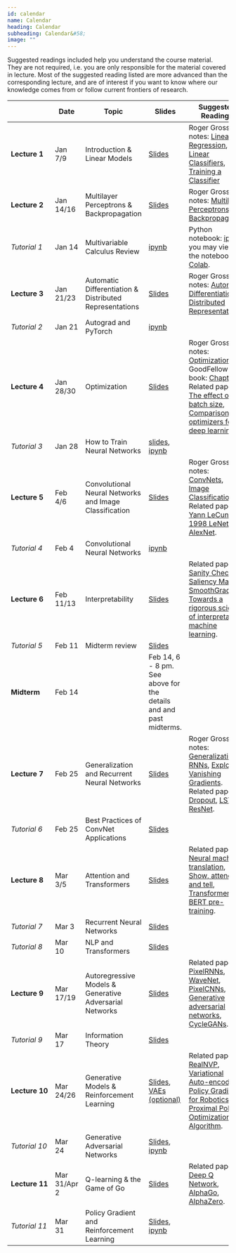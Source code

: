 ```yaml
---
id: calendar
name: Calendar
heading: Calendar
subheading: Calendar&#58;
image: ""
---
```


Suggested readings included help you understand the course material. They are not required, i.e. you are only responsible for the material covered in lecture. Most of the suggested reading listed are more advanced than the corresponding lecture, and are of interest if you want to know where our knowledge comes from or follow current frontiers of research.

|       | Date    | Topic                  | Slides  | Suggested Readings 
|-------|----|------------------------|---------|------------------------------------------
| **Lecture&nbsp;1**| Jan 7/9    | Introduction & Linear Models | [Slides](/assets/slides/lec01.pdf)  | Roger Grosse's notes: [Linear Regression](/assets/readings/L01a.pdf), [Linear Classifiers](/assets/readings/L01b.pdf), [Training a Classifier](/assets/readings/L01c.pdf)
| **Lecture&nbsp;2**| Jan 14/16  | Multilayer Perceptrons & Backpropagation |  [Slides](/assets/slides/lec02.pdf)  | Roger Grosse's notes: [Multilayer Perceptrons](/assets/readings/L02a.pdf), [Backpropagation](/assets/readings/L02b.pdf)
| *Tutorial&nbsp;1* | Jan 14  | Multivariable Calculus Review  | [ipynb](/assets/tutorials/calc_intro_corrections.ipynb)  | Python notebook: [ipynb](/assets/tutorials/calc_intro_corrections.ipynb), you may view the notebook via [Colab](https://colab.research.google.com/).
| **Lecture&nbsp;3**| Jan 21/23  | Automatic Differentiation & Distributed Representations |  [Slides](/assets/slides/lec03.pdf)  | Roger Grosse's notes: [Automatic Differentiation](/assets/readings/L03a.pdf), [Distributed Representations](/assets/readings/L03b.pdf)
| *Tutorial&nbsp;2* | Jan 21  | Autograd and PyTorch  | [ipynb](/assets/tutorials/autograd_tutorial.ipynb)  | 
| **Lecture&nbsp;4**| Jan 28/30  | Optimization |  [Slides](/assets/slides/lec04.pdf)  | Roger Grosse's notes: [Optimization](/assets/readings/L04.pdf). Ian GoodFellow's book: [Chapter 8](https://www.deeplearningbook.org/contents/optimization.html). Related papers: [The effect of batch size](http://www.jmlr.org/papers/volume20/18-789/18-789.pdf), [Comparison of optimizers for deep learning](https://arxiv.org/pdf/1910.05446.pdf).
| *Tutorial&nbsp;3* | Jan 28  | How to Train Neural Networks  | [slides](https://docs.google.com/presentation/d/1IFiD7w_vhvDIxOww8x8t_dSwRfTJ9n8vowfjkf_O-Sc/edit#slide=id.p), [ipynb](https://colab.research.google.com/drive/1FOtRNZNXjZPbocvvSbYbb-R0EySYy9EM)  | 
| **Lecture&nbsp;5** | Feb 4/6  | Convolutional Neural Networks and Image Classification  | [Slides](/assets/slides/lec05.pdf)  | Roger Grosse's notes: [ConvNets](/assets/readings/L05a.pdf), [Image Classification](/assets/readings/L05b.pdf). Related papers: [Yann LeCun's 1998 LeNet](https://cs.nyu.edu/~yann/2010f-G22-2565-001/diglib/lecun-98.pdf), [AlexNet](https://papers.nips.cc/paper/4824-imagenet-classification-with-deep-convolutional-neural-networks.pdf). 
| *Tutorial&nbsp;4* | Feb 4  | Convolutional Neural Networks  | [ipynb](https://colab.research.google.com/drive/1sZWrtmHnJPz4p_YOIHbYryrQhsO4DOMD#scrollTo=9OJg-zlR-af2)  | 
| **Lecture&nbsp;6** | Feb 11/13  | Interpretability  | [Slides](/assets/slides/lec06.pdf)  | Related papers: [Sanity Check for Saliency Maps](http://papers.nips.cc/paper/8160-sanity-checks-for-saliency-maps.pdf), [SmoothGrad](https://arxiv.org/pdf/1706.03825.pdf), [Towards a rigorous science of interpretable machine learning](https://arxiv.org/pdf/1702.08608.pdf). 
| *Tutorial&nbsp;5* | Feb 11  | Midterm review  | [Slides](/assets/tutorials/midterm_review.pdf)  | 
| **Midterm** | Feb 14  |   | Feb 14, 6 - 8 pm. See above for the details and and past midterms.  | 
| **Lecture&nbsp;7** | Feb 25  | Generalization and Recurrent Neural Networks  | [Slides](/assets/slides/lec07.pdf)  | Roger Grosse's notes: [Generalization](/assets/readings/L07a.pdf), [RNNs](/assets/readings/L07b.pdf), [Exploding Vanishing Gradients](/assets/readings/L07c.pdf). Related papers: [Dropout](http://www.jmlr.org/papers/volume15/srivastava14a/srivastava14a.pdf?utm_content=buffer79b43&utm_medium=social&utm_source=twitter.com&utm_campaign=buffer), [LSTM](https://www.bioinf.jku.at/publications/older/2604.pdf), [ResNet](https://arxiv.org/abs/1512.03385). 
| *Tutorial&nbsp;6* | Feb 25  | Best Practices of ConvNet Applications  | [Slides](/assets/tutorials/convnet_application.pdf)  | 
| **Lecture&nbsp;8** | Mar 3/5  | Attention and Transformers  | [Slides](/assets/slides/lec08.pdf)  | Related papers: [Neural machine translation](https://arxiv.org/pdf/1409.0473), [Show, attend and tell](https://arxiv.org/abs/1502.03044), [Transformers](https://papers.nips.cc/paper/7181-attention-is-all-you-need.pdf), [BERT pre-training](https://arxiv.org/pdf/1810.04805.pdf). 
| *Tutorial&nbsp;7* | Mar 3  | Recurrent Neural Networks  | [Slides](/assets/tutorials/tut7_final.ipynb)  | 
| *Tutorial&nbsp;8* | Mar 10  | NLP and Transformers  | [Slides](/assets/tutorials/tut8_nlp.pdf)  | 
| **Lecture&nbsp;9** | Mar 17/19  | Autoregressive Models & Generative Adversarial Networks  | [Slides](/assets/slides/lec09.pdf)  | Related papers: [PixelRNNs](https://arxiv.org/abs/1601.06759), [WaveNet](https://arxiv.org/abs/1609.03499), [PixelCNNs](https://arxiv.org/abs/1606.05328), [Generative adversarial networks](http://papers.nips.cc/paper/5423-generative-adversarial-nets.pdf), [CycleGANs](http://openaccess.thecvf.com/content_ICCV_2017/papers/Zhu_Unpaired_Image-To-Image_Translation_ICCV_2017_paper.pdf). 
| *Tutorial&nbsp;9* | Mar 17  | Information Theory  | [Slides](/assets/tutorials/tut09_infotheory.pdf)  | 
| **Lecture&nbsp;10** | Mar 24/26  | Generative Models & Reinforcement Learning | [Slides](/assets/slides/lec10.pdf), [VAEs (optional)](/assets/slides/lec10a.pdf)  | Related papers: [RealNVP](https://arxiv.org/abs/1605.08803), [Variational Auto-encoder](https://arxiv.org/abs/1312.6114), [Policy Gradients for Robotics](https://people.eecs.berkeley.edu/~pabbeel/cs287-fa09/readings/PetersSchaal-policy-gradient-for-robotics_IROS2006.pdf), [Proximal Policy Optimization Algorithm](https://arxiv.org/pdf/1707.06347.pdf). 
| *Tutorial&nbsp;10* | Mar 24  | Generative Adversarial Networks  | [Slides](/assets/tutorials/tut10_gans.pdf), [ipynb](/assets/tutorials/tut10_gans.ipynb)  | 
| **Lecture&nbsp;11** | Mar 31/Apr 2  | Q-learning & the Game of Go | [Slides](/assets/slides/lec11.pdf)  | Related papers: [Deep Q Network](https://arxiv.org/pdf/1312.5602.pdf), [AlphaGo](http://clm.utexas.edu/compjclub/wp-content/uploads/2016/10/silver2016.pdf), [AlphaZero](http://discovery.ucl.ac.uk/10045895/1/agz_unformatted_nature.pdf). 
| *Tutorial&nbsp;11* | Mar 31  | Policy Gradient and Reinforcement Learning  | [Slides](/assets/tutorials/tut11_rl.pdf), [ipynb](https://nbviewer.jupyter.org/url/www.cs.toronto.edu/~rgrosse/courses/csc421_2019/tutorials/tut10/policy_gradient_cartpole.ipynb)  | 

